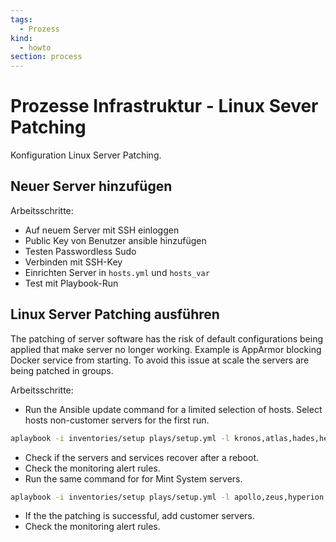 ```yaml
---
tags:
  - Prozess
kind:
  - howto
section: process
---
```

# Prozesse Infrastruktur - Linux Sever Patching

Konfiguration Linux Server Patching.

## Neuer Server hinzufügen

Arbeitsschritte:

* Auf neuem Server mit SSH einloggen
* Public Key von Benutzer ansible hinzufügen
* Testen Passwordless Sudo
* Verbinden mit SSH-Key
* Einrichten Server in `hosts.yml` und `hosts_var`
* Test mit Playbook-Run

## Linux Server Patching ausführen

The patching of server software has the risk of default configurations being applied that make server no longer working. Example is AppArmor blocking Docker service from starting. To avoid this issue at scale the servers are being patched in groups.

Arbeitsschritte:

* Run the Ansible update command for a limited selection of hosts. Select hosts non-customer servers for the first run.

```bash
aplaybook -i inventories/setup plays/setup.yml -l kronos,atlas,hades,hermes,cratos -t update
```

* Check if the servers and services recover after a reboot.
* Check the monitoring alert rules.
* Run the same command for for Mint System servers.

```bash
aplaybook -i inventories/setup plays/setup.yml -l apollo,zeus,hyperion,nyx -t update
```

* If the the patching is successful, add customer servers.
* Check the monitoring alert rules.